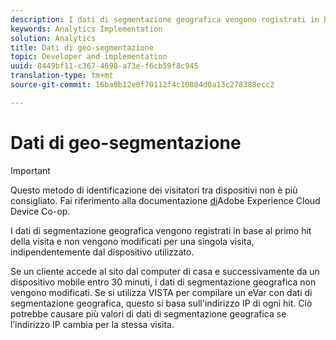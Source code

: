 ```yaml
---
description: I dati di segmentazione geografica vengono registrati in base al primo hit della visita e non vengono modificati per una singola visita, indipendentemente dal dispositivo utilizzato.
keywords: Analytics Implementation
solution: Analytics
title: Dati di geo-segmentazione
topic: Developer and implementation
uuid: 8449bf11-c367-4698-a73e-f6cb59f8c945
translation-type: tm+mt
source-git-commit: 16ba0b12e0f70112f4c10804d0a13c278388ecc2

---
```



# Dati di geo-segmentazione

>[!IMPORTANT]
>
>Questo metodo di identificazione dei visitatori tra dispositivi non è più consigliato. Fai riferimento alla documentazione [di](https://marketing.adobe.com/resources/help/en_US/mcdc/)Adobe Experience Cloud Device Co-op.

I dati di segmentazione geografica vengono registrati in base al primo hit della visita e non vengono modificati per una singola visita, indipendentemente dal dispositivo utilizzato.

Se un cliente accede al sito dal computer di casa e successivamente da un dispositivo mobile entro 30 minuti, i dati di segmentazione geografica non vengono modificati. Se si utilizza VISTA per compilare un eVar con dati di segmentazione geografica, questo si basa sull'indirizzo IP di ogni hit. Ciò potrebbe causare più valori di dati di segmentazione geografica se l’indirizzo IP cambia per la stessa visita.

